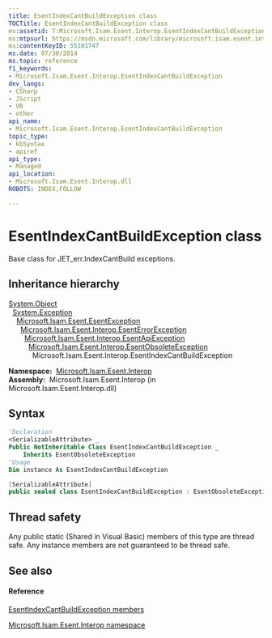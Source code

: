 ```yaml
---
title: EsentIndexCantBuildException class
TOCTitle: EsentIndexCantBuildException class
ms:assetid: T:Microsoft.Isam.Esent.Interop.EsentIndexCantBuildException
ms:mtpsurl: https://msdn.microsoft.com/library/microsoft.isam.esent.interop.esentindexcantbuildexception(v=EXCHG.10)
ms:contentKeyID: 55101747
ms.date: 07/30/2014
ms.topic: reference
f1_keywords:
- Microsoft.Isam.Esent.Interop.EsentIndexCantBuildException
dev_langs:
- CSharp
- JScript
- VB
- other
api_name: 
- Microsoft.Isam.Esent.Interop.EsentIndexCantBuildException
topic_type: 
- kbSyntax
- apiref
api_type: 
- Managed
api_location: 
- Microsoft.Isam.Esent.Interop.dll
ROBOTS: INDEX,FOLLOW

---
```


# EsentIndexCantBuildException class

Base class for JET_err.IndexCantBuild exceptions.

## Inheritance hierarchy

[System.Object](/dotnet/api/system.object)  
  [System.Exception](/dotnet/api/system.exception)  
    [Microsoft.Isam.Esent.EsentException](dn292088\(v=exchg.10\).md)  
      [Microsoft.Isam.Esent.Interop.EsentErrorException](dn274314\(v=exchg.10\).md)  
        [Microsoft.Isam.Esent.Interop.EsentApiException](dn334231\(v=exchg.10\).md)  
          [Microsoft.Isam.Esent.Interop.EsentObsoleteException](dn319668\(v=exchg.10\).md)  
            Microsoft.Isam.Esent.Interop.EsentIndexCantBuildException  

**Namespace:**  [Microsoft.Isam.Esent.Interop](hh596136\(v=exchg.10\).md)  
**Assembly:**  Microsoft.Isam.Esent.Interop (in Microsoft.Isam.Esent.Interop.dll)

## Syntax

``` vb
'Declaration
<SerializableAttribute> _
Public NotInheritable Class EsentIndexCantBuildException _
    Inherits EsentObsoleteException
'Usage
Dim instance As EsentIndexCantBuildException
```

``` csharp
[SerializableAttribute]
public sealed class EsentIndexCantBuildException : EsentObsoleteException
```

## Thread safety

Any public static (Shared in Visual Basic) members of this type are thread safe. Any instance members are not guaranteed to be thread safe.

## See also

#### Reference

[EsentIndexCantBuildException members](dn319381\(v=exchg.10\).md)

[Microsoft.Isam.Esent.Interop namespace](hh596136\(v=exchg.10\).md)